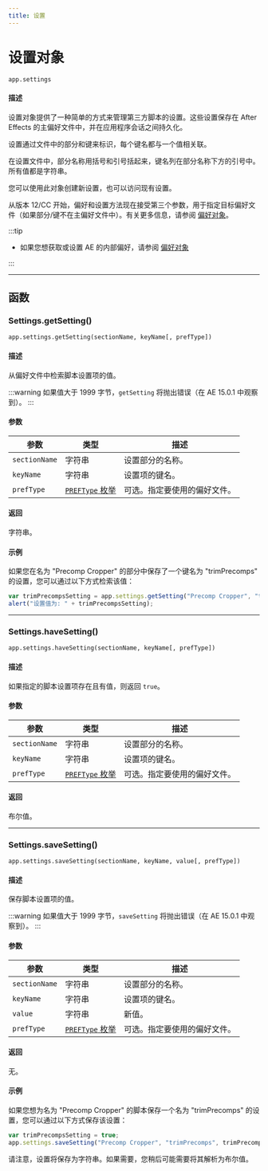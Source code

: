 ```yaml
---
title: 设置
---
```

# 设置对象

`app.settings`

#### 描述

设置对象提供了一种简单的方式来管理第三方脚本的设置。这些设置保存在 After Effects 的主偏好文件中，并在应用程序会话之间持久化。

设置通过文件中的部分和键来标识，每个键名都与一个值相关联。

在设置文件中，部分名称用括号和引号括起来，键名列在部分名称下方的引号中。所有值都是字符串。

您可以使用此对象创建新设置，也可以访问现有设置。

从版本 12/CC 开始，偏好和设置方法现在接受第三个参数，用于指定目标偏好文件（如果部分/键不在主偏好文件中）。有关更多信息，请参阅 [偏好对象](../preferences)。

:::tip

- 如果您想获取或设置 AE 的内部偏好，请参阅 [偏好对象](../preferences)

:::

---

## 函数

### Settings.getSetting()

`app.settings.getSetting(sectionName, keyName[, prefType])`

#### 描述

从偏好文件中检索脚本设置项的值。

:::warning
如果值大于 1999 字节，`getSetting` 将抛出错误（在 AE 15.0.1 中观察到）。
:::

#### 参数

|   参数   |             类型            |         描述         |
| --- | --------- | --------- |
| `sectionName` | 字符串         | 设置部分的名称。     |
| `keyName`   | 字符串         | 设置项的键名。     |
| `prefType`  | [`PREFType` 枚举](./preferences.md#preftype-enum) | 可选。指定要使用的偏好文件。 |

#### 返回

字符串。

#### 示例

如果您在名为 "Precomp Cropper" 的部分中保存了一个键名为 "trimPrecomps" 的设置，您可以通过以下方式检索该值：

```javascript
var trimPrecompsSetting = app.settings.getSetting("Precomp Cropper", "trimPrecomps");
alert("设置值为: " + trimPrecompsSetting);
```

---

### Settings.haveSetting()

`app.settings.haveSetting(sectionName, keyName[, prefType])`

#### 描述

如果指定的脚本设置项存在且有值，则返回 `true`。

#### 参数

|   参数   |             类型            |         描述         |
| --- | --------- | --------- |
| `sectionName` | 字符串         | 设置部分的名称。     |
| `keyName`   | 字符串         | 设置项的键名。     |
| `prefType`  | [`PREFType` 枚举](./preferences.md#preftype-enum) | 可选。指定要使用的偏好文件。 |

#### 返回

布尔值。

---

### Settings.saveSetting()

`app.settings.saveSetting(sectionName, keyName, value[, prefType])`

#### 描述

保存脚本设置项的值。

:::warning
如果值大于 1999 字节，`saveSetting` 将抛出错误（在 AE 15.0.1 中观察到）。
:::

#### 参数

|   参数   |             类型            |         描述         |
| --- | --------- | --------- |
| `sectionName` | 字符串         | 设置部分的名称。     |
| `keyName`   | 字符串         | 设置项的键名。     |
| `value`     | 字符串         | 新值。              |
| `prefType`  | [`PREFType` 枚举](./preferences.md#preftype-enum) | 可选。指定要使用的偏好文件。 |

#### 返回

无。

#### 示例

如果您想为名为 "Precomp Cropper" 的脚本保存一个名为 "trimPrecomps" 的设置，您可以通过以下方式保存该设置：

```javascript
var trimPrecompsSetting = true;
app.settings.saveSetting("Precomp Cropper", "trimPrecomps", trimPrecompsSetting);
```

请注意，设置将保存为字符串。如果需要，您稍后可能需要将其解析为布尔值。
